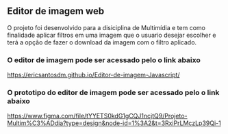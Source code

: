## Editor de imagem web

O projeto foi desenvolvido para a disiciplina de Multimídia e tem como finalidade aplicar filtros em uma imagem que o usuario desejar escolher e terá a opção de fazer o download da imagem com o filtro aplicado.

### O editor de imagem pode ser acessado pelo o link abaixo

https://ericsantosdm.github.io/Editor-de-imagem-Javascript/

### O prototipo do editor de imagem pode ser acessado pelo o link abaixo

https://www.figma.com/file/tYYETS0kdG1gCQJ1ncjtQ9/Projeto-Multim%C3%ADdia?type=design&node-id=1%3A2&t=3RxiPrLMczLp39Qi-1

